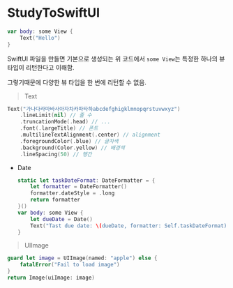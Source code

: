 # StudyToSwiftUI

```swift
var body: some View {
    Text("Hello")
}
```

SwiftUI 파일을 만들면 기본으로 생성되는 위 코드에서 `some View`는 특정한 하나의 뷰 타입이 리턴한다고 이해함.

그렇기때문에 다양한 뷰 타입을 한 번에 리턴할 수 없음.

> Text

```swift
Text("가나다라마바사아자차카파타하abcdefghigklmnopqrstuvwxyz")
    .lineLimit(nil) // 줄 수
    .truncationMode(.head) // ...
    .font(.largeTitle) // 폰트
    .multilineTextAlignment(.center) // alignment
    .foregroundColor(.blue) // 글자색
    .background(Color.yellow) // 배경색
    .lineSpacing(50) // 행간
```

- Date	

	```swift
	static let taskDateFormat: DateFormatter = {
	    let formatter = DateFormatter()
	    formatter.dateStyle = .long
	    return formatter
	}()
	var body: some View {
	    let dueDate = Date()
	    Text("Tast due date: \(dueDate, formatter: Self.taskDateFormat)")
	}
	```

> UIImage

```swift
guard let image = UIImage(named: "apple") else {
    fatalError("Fail to load image")
}
return Image(uiImage: image)
``` 